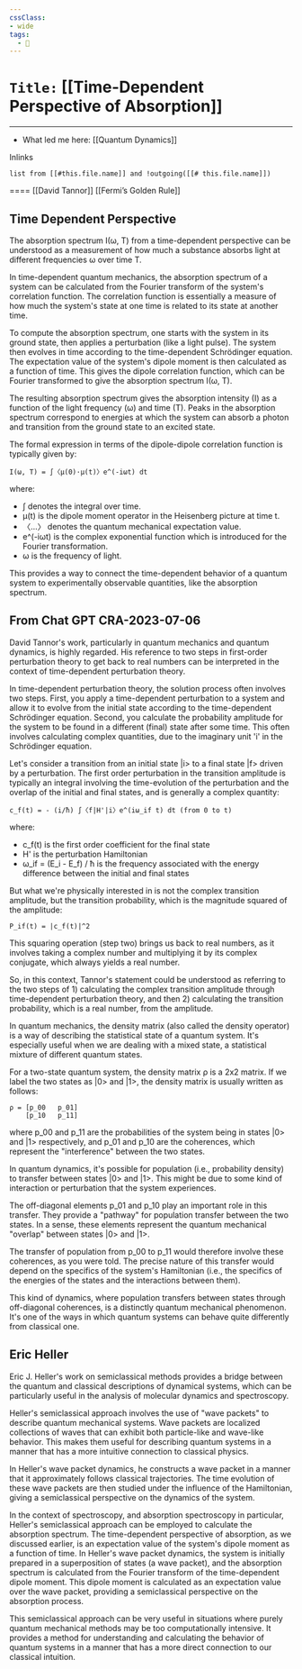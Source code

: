 ```yaml
---
cssClass:
- wide
tags:
  - 🧪
---
```


# `Title:` [[Time-Dependent Perspective of Absorption]]
--- 

- What led me here: [[Quantum Dynamics]]

Inlinks
```dataview 
list from [[#this.file.name]] and !outgoing([[# this.file.name]]) 
```
====
[[David Tannor]]
[[Fermi’s Golden Rule]]


## Time Dependent Perspective

The absorption spectrum I(ω, T) from a time-dependent perspective can be understood as a measurement of how much a substance absorbs light at different frequencies ω over time T.

In time-dependent quantum mechanics, the absorption spectrum of a system can be calculated from the Fourier transform of the system's correlation function. The correlation function is essentially a measure of how much the system's state at one time is related to its state at another time.

To compute the absorption spectrum, one starts with the system in its ground state, then applies a perturbation (like a light pulse). The system then evolves in time according to the time-dependent Schrödinger equation. The expectation value of the system's dipole moment is then calculated as a function of time. This gives the dipole correlation function, which can be Fourier transformed to give the absorption spectrum I(ω, T).

The resulting absorption spectrum gives the absorption intensity (I) as a function of the light frequency (ω) and time (T). Peaks in the absorption spectrum correspond to energies at which the system can absorb a photon and transition from the ground state to an excited state.

The formal expression in terms of the dipole-dipole correlation function is typically given by:

    I(ω, T) = ∫〈μ(0)·μ(t)〉e^(-iωt) dt

where:

- ∫ denotes the integral over time.
- μ(t) is the dipole moment operator in the Heisenberg picture at time t.
- 〈...〉 denotes the quantum mechanical expectation value.
- e^(-iωt) is the complex exponential function which is introduced for the Fourier transformation.
- ω is the frequency of light.

This provides a way to connect the time-dependent behavior of a quantum system to experimentally observable quantities, like the absorption spectrum.
## From Chat GPT CRA-2023-07-06
David Tannor's work, particularly in quantum mechanics and quantum dynamics, is highly regarded. His reference to two steps in first-order perturbation theory to get back to real numbers can be interpreted in the context of time-dependent perturbation theory.

In time-dependent perturbation theory, the solution process often involves two steps. First, you apply a time-dependent perturbation to a system and allow it to evolve from the initial state according to the time-dependent Schrödinger equation. Second, you calculate the probability amplitude for the system to be found in a different (final) state after some time. This often involves calculating complex quantities, due to the imaginary unit 'i' in the Schrödinger equation.

Let's consider a transition from an initial state |i> to a final state |f> driven by a perturbation. The first order perturbation in the transition amplitude is typically an integral involving the time-evolution of the perturbation and the overlap of the initial and final states, and is generally a complex quantity:

    c_f(t) = - (i/ħ) ∫〈f|H'|i〉e^(iω_if t) dt (from 0 to t)

where:
- c_f(t) is the first order coefficient for the final state
- H' is the perturbation Hamiltonian
- ω_if = (E_i - E_f) / ħ is the frequency associated with the energy difference between the initial and final states

But what we're physically interested in is not the complex transition amplitude, but the transition probability, which is the magnitude squared of the amplitude:

    P_if(t) = |c_f(t)|^2

This squaring operation (step two) brings us back to real numbers, as it involves taking a complex number and multiplying it by its complex conjugate, which always yields a real number.

So, in this context, Tannor's statement could be understood as referring to the two steps of 1) calculating the complex transition amplitude through time-dependent perturbation theory, and then 2) calculating the transition probability, which is a real number, from the amplitude.


In quantum mechanics, the density matrix (also called the density operator) is a way of describing the statistical state of a quantum system. It's especially useful when we are dealing with a mixed state, a statistical mixture of different quantum states. 

For a two-state quantum system, the density matrix ρ is a 2x2 matrix. If we label the two states as |0> and |1>, the density matrix is usually written as follows:

    ρ = [p_00   p_01]
        [p_10   p_11]

where p_00 and p_11 are the probabilities of the system being in states |0> and |1> respectively, and p_01 and p_10 are the coherences, which represent the "interference" between the two states.

In quantum dynamics, it's possible for population (i.e., probability density) to transfer between states |0> and |1>. This might be due to some kind of interaction or perturbation that the system experiences.

The off-diagonal elements p_01 and p_10 play an important role in this transfer. They provide a "pathway" for population transfer between the two states. In a sense, these elements represent the quantum mechanical "overlap" between states |0> and |1>.

The transfer of population from p_00 to p_11 would therefore involve these coherences, as you were told. The precise nature of this transfer would depend on the specifics of the system's Hamiltonian (i.e., the specifics of the energies of the states and the interactions between them).

This kind of dynamics, where population transfers between states through off-diagonal coherences, is a distinctly quantum mechanical phenomenon. It's one of the ways in which quantum systems can behave quite differently from classical one.

## Eric Heller
Eric J. Heller's work on semiclassical methods provides a bridge between the quantum and classical descriptions of dynamical systems, which can be particularly useful in the analysis of molecular dynamics and spectroscopy.

Heller's semiclassical approach involves the use of "wave packets" to describe quantum mechanical systems. Wave packets are localized collections of waves that can exhibit both particle-like and wave-like behavior. This makes them useful for describing quantum systems in a manner that has a more intuitive connection to classical physics.

In Heller's wave packet dynamics, he constructs a wave packet in a manner that it approximately follows classical trajectories. The time evolution of these wave packets are then studied under the influence of the Hamiltonian, giving a semiclassical perspective on the dynamics of the system.

In the context of spectroscopy, and absorption spectroscopy in particular, Heller's semiclassical approach can be employed to calculate the absorption spectrum. The time-dependent perspective of absorption, as we discussed earlier, is an expectation value of the system's dipole moment as a function of time. In Heller's wave packet dynamics, the system is initially prepared in a superposition of states (a wave packet), and the absorption spectrum is calculated from the Fourier transform of the time-dependent dipole moment. This dipole moment is calculated as an expectation value over the wave packet, providing a semiclassical perspective on the absorption process.

This semiclassical approach can be very useful in situations where purely quantum mechanical methods may be too computationally intensive. It provides a method for understanding and calculating the behavior of quantum systems in a manner that has a more direct connection to our classical intuition.